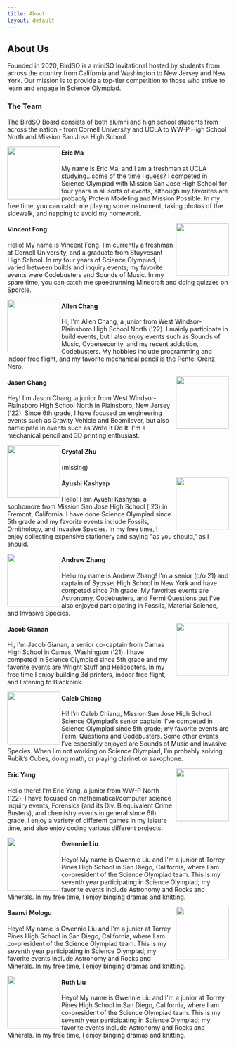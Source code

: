 ```yaml
---
title: About
layout: default
---
```


## About Us

Founded in 2020, BirdSO is a miniSO Invitational hosted by students from across the country from California and Washington to New Jersey and New York. Our mission is to provide a top-tier competition to those who strive to learn and engage in Science Olympiad.

### The Team
The BirdSO Board consists of both alumni and high school students from across the nation - from Cornell University and UCLA to WW-P High School North and Mission San Jose High School.

<img align="left" width="120" height="120" padding=5px src="https://cdn.discordapp.com/avatars/241029640469217281/40c4f954ba1eab3ad21dda0d3c0fbb3a.png?size=256">

#### Eric Ma
My name is Eric Ma, and I am a freshman at UCLA studying...some of the time I guess? I competed in Science Olympiad with Mission San Jose High School for four years in all sorts of events, although my favorites are probably Protein Modeling and Mission Possible. In my free time, you can catch me playing some instrument, taking photos of the sidewalk, and napping to avoid my homework.
  
<img align="right" width="120" height="120" padding=5px src="https://cdn.discordapp.com/avatars/215818609065197569/c5e127c7cd4165bea246b1f315316219.png">

#### Vincent Fong
Hello! My name is Vincent Fong. I’m currently a freshman at Cornell University, and a graduate from Stuyvesant High School. In my four years of Science Olympiad, I varied between builds and inquiry events; my favorite events were Codebusters and Sounds of Music. In my spare time, you can catch me speedrunning Minecraft and doing quizzes on Sporcle.

<img align="left" width="120" height="120" padding=5px src="https://cdn.discordapp.com/avatars/357337245318905856/217a12479f08a3cec699f2c1fcdc8a7f.png">

#### Allen Chang
Hi, I'm Allen Chang, a junior from West Windsor-Plainsboro High School North ('22). I mainly participate in build events, but I also enjoy events such as Sounds of Music, Cybersecurity, and my recent addiction, Codebusters. My hobbies include programming and indoor free flight, and my favorite mechanical pencil is the Pentel Orenz Nero.

<img align="right" width="120" height="120" padding=5px src="https://cdn.discordapp.com/avatars/357356251107295233/c4465ad5465b503f00eb7d0c448e58a3.png">

#### Jason Chang
Hey! I'm Jason Chang, a junior from West Windsor-Plainsboro High School North in Plainsboro, New Jersey ('22). Since 6th grade, I have focused on engineering events such as Gravity Vehicle and Boomilever, but also participate in events such as Write It Do It. I'm a mechanical pencil and 3D printing enthusiast.

<img align="left" width="120" height="120" padding=5px src="https://cdn.discordapp.com/avatars/224017091458629632/a275c0e5713f1938c88144720b110a58.png">

#### Crystal Zhu
(missing)

<img align="right" width="120" height="120" padding=5px src="https://cdn.discordapp.com/avatars/562760141141966879/8b8cfe460cfb4a177c4b5cfe5ed2186f.png">

#### Ayushi Kashyap
Hello! I am Ayushi Kashyap, a sophomore from Mission San Jose High School ('23) in Fremont, California. I have done Science Olympiad since 5th grade and my favorite events include Fossils, Ornithology, and Invasive Species. In my free time, I enjoy collecting expensive stationery and saying "as you should," as I should.

<img align="left" width="120" height="120" padding=5px src="https://cdn.discordapp.com/attachments/788658199455727648/788967123498041354/125287967_851668988920737_7912900640515972232_n.png">

#### Andrew Zhang
Hello my name is Andrew Zhang! I'm a senior (c/o 21) and captain of Syosset High School in New York and have competed since 7th grade. My favorites events are Astronomy, Codebusters, and Fermi Questions but I've also enjoyed participating in Fossils, Material Science, and Invasive Species.

<img align="right" width="120" height="120" padding=5px src="https://cdn.discordapp.com/avatars/195677759173820416/e2e6d7553836f003cb096d379daf502b.png">

#### Jacob Gianan
Hi, I'm Jacob Gianan, a senior co-captain from Camas High School in Camas, Washington ('21). I have competed in Science Olympiad since 5th grade and my favorite events are Wright Stuff and Helicopters. In my free time I enjoy building 3d printers, indoor free flight, and listening to Blackpink.

<img align="left" width="120" height="120" padding=5px src="https://cdn.discordapp.com/avatars/197856248182472704/3671e91ebe771216ae15f0d0cd5a0b1d.png">

#### Caleb Chiang
Hi! I’m Caleb Chiang, Mission San Jose High School Science Olympiad’s senior captain. I’ve competed in Science Olympiad since 5th grade; my favorite events are Fermi Questions and Codebusters. Some other events I’ve especially enjoyed are Sounds of Music and Invasive Species. When I’m not working on Science Olympiad, I’m probably solving Rubik’s Cubes, doing math, or playing clarinet or saxophone.

<img align="right" width="120" height="120" padding=5px src="https://cdn.discordapp.com/avatars/248953835899322370/5ac70a0d80cd7f81d3659b664e06f8be.png">

#### Eric Yang
Hello there! I'm Eric Yang, a junior from WW-P North ('22). I have focused on mathematical/computer science inquiry events, Forensics (and its Div. B equivalent Crime Busters), and chemistry events in general since 6th grade. I enjoy a variety of different games in my leisure time, and also enjoy coding various different projects.

<img align="left" width="120" height="120" padding=5px src="https://cdn.discordapp.com/avatars/286721929652731914/1acbd840b93103af21b1007c22f5e9e2.png">

#### Gwennie Liu
Heyo! My name is Gwennie Liu and I'm a junior at Torrey Pines High School in San Diego, California, where I am co-president of the Science Olympiad team. This is my seventh year participating in Science Olympiad; my favorite events include Astronomy and Rocks and Minerals. In my free time, I enjoy binging dramas and knitting.

<img align="right" width="120" height="120" padding=5px src="https://cdn.discordapp.com/attachments/788658199455727648/788966452115931156/hummingbird_santa.png">

#### Saanvi Mologu
Heyo! My name is Gwennie Liu and I'm a junior at Torrey Pines High School in San Diego, California, where I am co-president of the Science Olympiad team. This is my seventh year participating in Science Olympiad; my favorite events include Astronomy and Rocks and Minerals. In my free time, I enjoy binging dramas and knitting.

<img align="left" width="120" height="120" padding=5px src="https://cdn.discordapp.com/avatars/441400427137859594/c9f6584ba4031651080b7c8f8384bc5d.png">

#### Ruth Liu
Heyo! My name is Gwennie Liu and I'm a junior at Torrey Pines High School in San Diego, California, where I am co-president of the Science Olympiad team. This is my seventh year participating in Science Olympiad; my favorite events include Astronomy and Rocks and Minerals. In my free time, I enjoy binging dramas and knitting.
